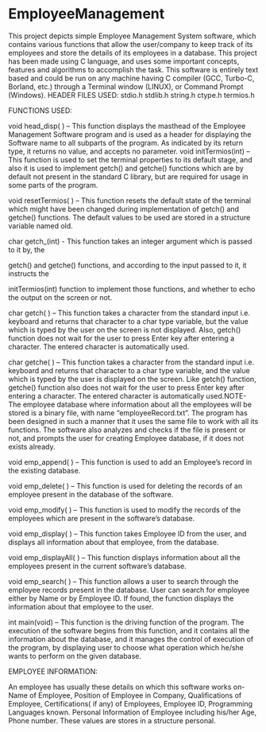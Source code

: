 # EmployeeManagement
This project depicts simple Employee Management System software, which contains various functions that allow the user/company to keep track of its employees and store the details of its employees in a database. This project has been made using C language, and uses some important concepts, features and algorithms to accomplish the task. This software is entirely text based and could be run on any machine having C compiler (GCC, Turbo-C, Borland, etc.) through a Terminal window (LINUX), or Command Prompt (Windows).
HEADER FILES USED:
stdio.h
stdlib.h
string.h
ctype.h
termios.h

FUNCTIONS USED:

void head_disp( ) – This function displays the masthead of the Employee Management
Software program and is used as a header for displaying the Software name to all subparts of
the program. As indicated by its return type, it returns no value, and accepts no parameter.
void initTermios(int) – This function is used to set the terminal properties to its default
stage, and also it is used to implement getch() and getche() functions which are by default not
present in the standard C library, but are required for usage in some parts of the program.

void resetTermios( ) – This function resets the default state of the terminal which might
have been changed during implementation of getch() and getche() functions. The default
values to be used are stored in a structure variable named old.

char getch_(int) - This function takes an integer argument which is passed to it by, the

getch() and getche() functions, and according to the input passed to it, it instructs the

initTermios(int) function to implement those functions, and whether to echo the output on the
screen or not.

char getch( ) – This function takes a character from the standard input i.e. keyboard and
returns that character to a char type variable, but the value which is typed by the user on the
screen is not displayed. Also, getch() function does not wait for the user to press Enter key
after entering a character. The entered character is automatically used.

char getche( ) – This function takes a character from the standard input i.e. keyboard and
returns that character to a char type variable, and the value which is typed by the user is
displayed on the screen. Like getch() function, getche() function also does not wait for the
user to press Enter key after entering a character. The entered character is automatically used.NOTE- The employee database where information about all the employees will be stored is a
binary file, with name “employeeRecord.txt”. The program has been designed in such a
manner that it uses the same file to work with all its functions. The software also analyzes and
checks if the file is present or not, and prompts the user for creating Employee database, if it
does not exists already.

void emp_append( ) – This function is used to add an Employee’s record in the existing
database.

void emp_delete( ) – This function is used for deleting the records of an employee present in
the database of the software.

void emp_modify( ) – This function is used to modify the records of the employees which
are present in the software’s database.

void emp_display( ) – This function takes Employee ID from the user, and displays all
information about that employee, from the database.

void emp_displayAll( ) – This function displays information about all the employees present
in the current software’s database.

void emp_search( ) – This function allows a user to search through the employee records
present in the database. User can search for employee either by Name or by Employee ID. If
found, the function displays the information about that employee to the user.

int main(void) – This function is the driving function of the program. The execution of the
software begins from this function, and it contains all the information about the database, and
it manages the control of execution of the program, by displaying user to choose what
operation which he/she wants to perform on the given database.

EMPLOYEE INFORMATION:

An employee has usually these details on which this software works on-
Name of Employee, Position of Employee in Company, Qualifications of Employee,
Certifications( if any) of Employees, Employee ID, Programming Languages known.
Personal Information of Employee including his/her Age, Phone number.
These values are stores in a structure personal.
